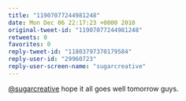 ```yaml
---
title: "11907077244981248"
date: Mon Dec 06 22:17:23 +0000 2010
original-tweet-id: "11907077244981248"
retweets: 0
favorites: 0
reply-tweet-id: "11803797370179584"
reply-user-id: "29960723"
reply-user-screen-name: "sugarcreative"
---
```

<a href="https://twitter.com/sugarcreative">@sugarcreative</a> hope it all goes well tomorrow guys.
